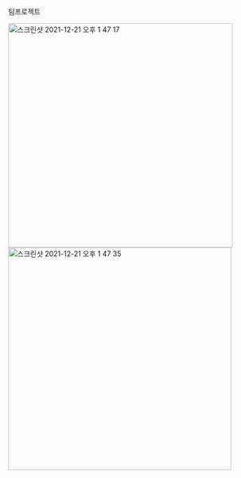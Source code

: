 팀프로젝트

<img width="451" alt="스크린샷 2021-12-21 오후 1 47 17" src="https://user-images.githubusercontent.com/86342980/146873027-9a0e1839-f995-4fc2-a045-994e9bada30a.png">

<img width="448" alt="스크린샷 2021-12-21 오후 1 47 35" src="https://user-images.githubusercontent.com/86342980/146872946-0ce77c95-8655-4079-a0da-07b845b3431d.png">
